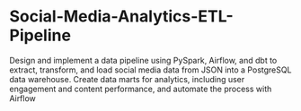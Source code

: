 # Social-Media-Analytics-ETL-Pipeline
Design and implement a data pipeline using PySpark, Airflow, and dbt to extract, transform, and load social media data from JSON into a PostgreSQL data warehouse. Create data marts for analytics, including user engagement and content performance, and automate the process with Airflow
